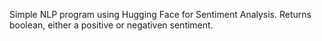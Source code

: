Simple NLP program using Hugging Face for Sentiment Analysis.
Returns boolean, either a positive or negativen sentiment.
